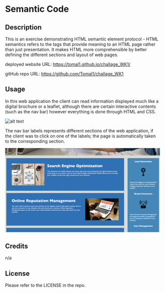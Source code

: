 # Semantic Code

## Description

This is an exercise demonstrating HTML semantic element protocol - HTML semantics refers to the tags that provide meaning to an HTML page rather than just presentation. It makes HTML more comprehensible by better defining the different sections and layout of web pages.

deployed website URL: https://tomal1.github.io/challage_WK1/

gitHub repo URL: https://github.com/Tomal1/challage_WK1

## Usage

In this web application the client can read information displayed much like a digital brochure or a leaflet, although there are certain interactive contents (such as the nav bar) however everything is done through HTML and CSS.

![alt text](/Assets/images/semantic.png)

The nav bar labels represents different sections of the web application, if the client was to click on one of the labels; the page is automatically taken to the corresponding section.

![alt text](/Assets/images/semantic2.png)

## Credits

n/a

## License

Please refer to the LICENSE in the repo.